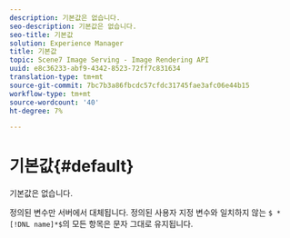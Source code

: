 ```yaml
---
description: 기본값은 없습니다.
seo-description: 기본값은 없습니다.
seo-title: 기본값
solution: Experience Manager
title: 기본값
topic: Scene7 Image Serving - Image Rendering API
uuid: e8c36233-abf9-4342-8523-72ff7c831634
translation-type: tm+mt
source-git-commit: 7bc7b3a86fbcdc57cfdc31745fae3afc06e44b15
workflow-type: tm+mt
source-wordcount: '40'
ht-degree: 7%

---
```



# 기본값{#default}

기본값은 없습니다.

정의된 변수만 서버에서 대체됩니다. 정의된 사용자 지정 변수와 일치하지 않는 `$ *[!DNL name]*$`의 모든 항목은 문자 그대로 유지됩니다.
